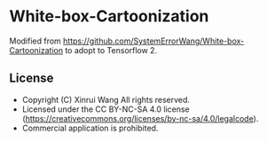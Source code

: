 # White-box-Cartoonization

Modified from https://github.com/SystemErrorWang/White-box-Cartoonization to adopt to Tensorflow 2.

## License

- Copyright (C) Xinrui Wang All rights reserved. 
- Licensed under the CC BY-NC-SA 4.0
license (https://creativecommons.org/licenses/by-nc-sa/4.0/legalcode).
- Commercial application is prohibited.
